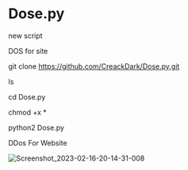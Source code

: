 # Dose.py

new script 

DOS for site

git clone https://github.com/CreackDark/Dose.py.git

ls

cd Dose.py

chmod +x *

python2 Dose.py

DDos For Website

![Screenshot_2023-02-16-20-14-31-008](https://user-images.githubusercontent.com/122866762/219431564-dc74e7e9-8f9d-4f3a-a3cd-97c55b6a79f5.jpeg)
